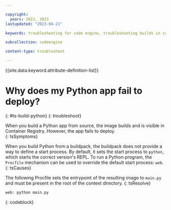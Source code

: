 ```yaml
---

copyright:
  years: 2023, 2023
lastupdated: "2023-04-21"

keywords: troubleshooting for code engine, troubleshooting builds in code engine, tips for builds in code engine, resolution of builds in code engine, builds, python build

subcollection: codeengine

content-type: troubleshoot

---
```


{{site.data.keyword.attribute-definition-list}}

# Why does my Python app fail to deploy?
{: #ts-build-python}
{: troubleshoot}

When you build a Python app from source, the image builds and is visible in Container Registry. However, the app fails to deploy.  
{: tsSymptoms}

When you build Python from a buildpack, the buildpack does not provide a way to define a start process. By default, it sets the start process to `python`, which starts the correct version's REPL. To run a Python program, the `Procfile` mechanism can be used to override the default start process: `web`.
{: tsCauses}


The following Procfile sets the entrypoint of the resulting image to `main.py` and must be present in the root of the context directory.
{: tsResolve}


```python
web: python main.py
```
{: codeblock}




